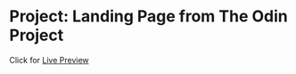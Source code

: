 # Project: Landing Page from The Odin Project

Click for [Live Preview](https://onionpowder01.github.io/Landing-Page/) 


